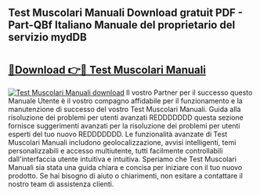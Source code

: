## Test Muscolari Manuali Download gratuit PDF - Part-QBf Italiano Manuale del proprietario del servizio mydDB

# <h2><a href="http://dfggju.blite.top/?on=Test+Muscolari+Manuali">🔗Download 👉🔴 Test Muscolari Manuali</a></h2>

[![Test Muscolari Manuali download](https://i.imgur.com/lujVjoI.png)](http://dfggju.blite.top/?on=Test+Muscolari+Manuali)
Il vostro Partner per il successo questo Manuale Utente è il vostro compagno affidabile per il funzionamento e la manutenzione di successo del vostro Test Muscolari Manuali. Guida alla risoluzione dei problemi per utenti avanzati REDDDDDDD questa sezione fornisce suggerimenti avanzati per la risoluzione dei problemi per utenti esperti del tuo nuovo REDDDDDDD. Le funzionalità avanzate di Test Muscolari Manuali includono geolocalizzazione, avvisi intelligenti, temi personalizzabili e accesso multiutente, tutti facilmente controllabili dall'interfaccia utente intuitiva e intuitiva. Speriamo che Test Muscolari Manuali sia stata una guida chiara e concisa per iniziare con il tuo nuovo prodotto. Se hai bisogno di aiuto o chiarimenti, non esitare a contattare il nostro team di assistenza clienti.
